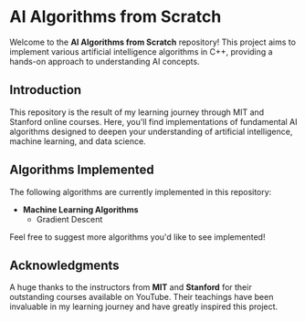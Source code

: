 # AI Algorithms from Scratch

Welcome to the **AI Algorithms from Scratch** repository! This project aims to implement various artificial intelligence algorithms in C++, providing a hands-on approach to understanding AI concepts.

## Introduction

This repository is the result of my learning journey through MIT and Stanford online courses. Here, you'll find implementations of fundamental AI algorithms designed to deepen your understanding of artificial intelligence, machine learning, and data science.

## Algorithms Implemented

The following algorithms are currently implemented in this repository:

- **Machine Learning Algorithms**
  - Gradient Descent

Feel free to suggest more algorithms you'd like to see implemented!

## Acknowledgments
A huge thanks to the instructors from **MIT** and **Stanford** for their outstanding courses available on YouTube. Their teachings have been invaluable in my learning journey and have greatly inspired this project.
